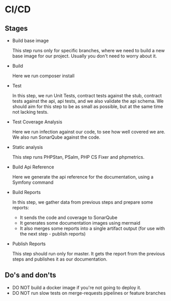 # CI/CD

## Stages
- Build base image

  This step runs only for specific branches, where we need to build a new base image for our project.
  Usually you don't need to worry about it.

- Build

  Here we run composer install
  
- Test
  
  In this step, we run Unit Tests, contract tests against the stub, contract tests against the api, api tests, and we also validate the api schema.
  We should aim for this step to be as small as possible, but at the same time not lacking tests.
  
- Test Coverage Analysis
  
  Here we run infection against our code, to see how well covered we are. We also run SonarQube against the code. 

- Static analysis

  This step runs PHPStan, PSalm, PHP CS Fixer and phpmetrics. 

- Build Api Reference

  Here we generate the api reference for the documentation, using a Symfony command

- Build Reports

  In this step, we gather data from previous steps and prepare some reports:
  * It sends the code and coverage to SonarQube
  * It generates some documentation images using mermaid
  * It also merges some reports into a single artifact output (for use with the next step - publish reports) 

- Publish Reports

  This step should run only for master. It gets the report from the previous steps and publishes it as our documentation.

## Do's and don'ts

* DO NOT build a docker image if you're not going to deploy it.
* DO NOT run slow tests on merge-requests pipelines or feature branches
